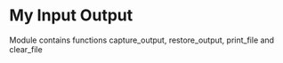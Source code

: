 # My Input Output
Module contains functions capture_output, restore_output, print_file and clear_file
